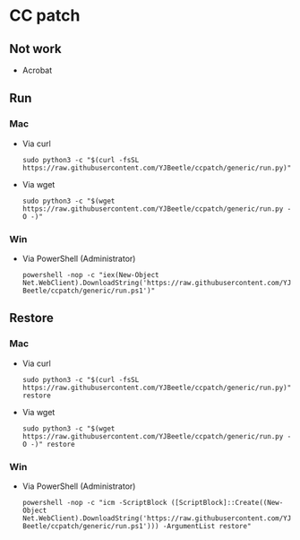 # CC patch

## Not work

* Acrobat

## Run

### Mac

* Via curl

  ```sudo python3 -c "$(curl -fsSL https://raw.githubusercontent.com/YJBeetle/ccpatch/generic/run.py)"```

* Via wget

  ```sudo python3 -c "$(wget https://raw.githubusercontent.com/YJBeetle/ccpatch/generic/run.py -O -)"```

### Win

* Via PowerShell (Administrator)

  ```powershell -nop -c "iex(New-Object Net.WebClient).DownloadString('https://raw.githubusercontent.com/YJBeetle/ccpatch/generic/run.ps1')"```

## Restore

### Mac

* Via curl

  ```sudo python3 -c "$(curl -fsSL https://raw.githubusercontent.com/YJBeetle/ccpatch/generic/run.py)" restore```

* Via wget

  ```sudo python3 -c "$(wget https://raw.githubusercontent.com/YJBeetle/ccpatch/generic/run.py -O -)" restore```

### Win

* Via PowerShell (Administrator)

  ```powershell -nop -c "icm -ScriptBlock ([ScriptBlock]::Create((New-Object Net.WebClient).DownloadString('https://raw.githubusercontent.com/YJBeetle/ccpatch/generic/run.ps1'))) -ArgumentList restore"```
